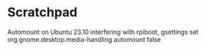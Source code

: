 

# Scratchpad
Automount on Ubuntu 23.10 interfering with rpiboot,
gsettings set org.gnome.desktop.media-handling automount false


